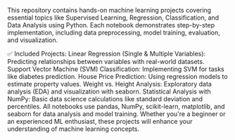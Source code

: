 This repository contains hands-on machine learning projects covering essential topics like Supervised Learning, Regression, Classification, and Data Analysis using Python. Each notebook demonstrates step-by-step implementation, including data preprocessing, model training, evaluation, and visualization.

✅ Included Projects:
Linear Regression (Single & Multiple Variables): Predicting relationships between variables with real-world datasets.
Support Vector Machine (SVM) Classification: Implementing SVM for tasks like diabetes prediction.
House Price Prediction: Using regression models to estimate property values.
Weight vs. Height Analysis: Exploratory data analysis (EDA) and visualization with seaborn.
Statistical Analysis with NumPy: Basic data science calculations like standard deviation and percentiles.
All notebooks use pandas, NumPy, scikit-learn, matplotlib, and seaborn for data analysis and model training. Whether you're a beginner or an experienced ML enthusiast, these projects will enhance your understanding of machine learning concepts.
